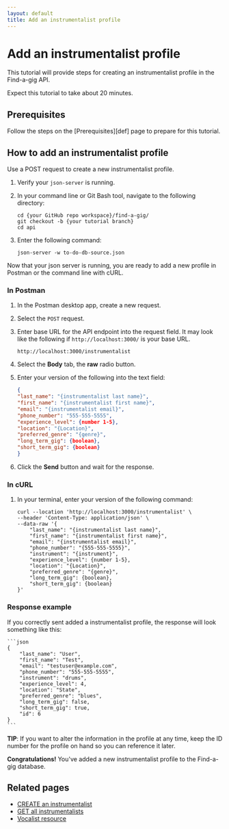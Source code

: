 ```yaml
---
layout: default
title: Add an instrumentalist profile
---
```

# Add an instrumentalist profile

This tutorial will provide steps for creating an instrumentalist profile in the Find-a-gig API.

Expect this tutorial to take about 20 minutes.

## Prerequisites

Follow the steps on the [Prerequisites][def] page to prepare for this tutorial.

## How to add an instrumentalist profile

Use a POST request to create a new instrumentalist profile.

1. Verify your `json-server` is running.
2. In your command line or Git Bash tool, navigate to the following directory:

    ```curl
    cd {your GitHub repo workspace}/find-a-gig/
    git checkout -b {your tutorial branch}
    cd api
    ```

3. Enter the following command:

    ```curl
    json-server -w to-do-db-source.json
    ```

Now that your json server is running, you are ready to add a new profile in Postman or the command line with cURL.

### In Postman

1. In the Postman desktop app, create a new request.
2. Select the `POST` request.
3. Enter base URL for the API endpoint into the request field. It may look like the following if `http://localhost:3000/` is your base URL.

    ```shell
    http://localhost:3000/instrumentalist
    ```

4. Select the **Body** tab, the **raw** radio button.
5. Enter your version of the following into the text field:

    ```json
    {
    "last_name": "{instrumentalist last name}",
    "first_name": "{instrumentalist first name}",
    "email": "{instrumentalist email}",
    "phone_number": "555-555-5555",
    "experience_level": {number 1-5},
    "location": "{Location}",
    "preferred_genre": "{genre}",
    "long_term_gig": {boolean},
    "short_term_gig": {boolean}
    }
    ```
6. Click the **Send** button and wait for the response.

### In cURL

1. In your terminal, enter your version of the following command:

    ```curl
    curl --location 'http://localhost:3000/instrumentalist' \
    --header 'Content-Type: application/json' \
    --data-raw '{
        "last_name": "{instrumentalist last name}",
        "first_name": "{instrumentalist first name}",
        "email": "{instrumentalist email}",
        "phone_number": "{555-555-5555}",
        "instrument": "{instrument}",
        "experience_level": {number 1-5},
        "location": "{Location}",
        "preferred_genre": "{genre}",
        "long_term_gig": {boolean},
        "short_term_gig": {boolean}
    }'
    ```

### Response example

If you correctly sent added a instrumentalist profile, the response will look something like this:

    ```json
    {
        "last_name": "User",
        "first_name": "Test",
        "email": "testuser@example.com",
        "phone_number": "555-555-5555",
        "instrument": "drums",
        "experience_level": 4,
        "location": "State",
        "preferred_genre": "blues",
        "long_term_gig": false,
        "short_term_gig": true,
        "id": 6
    }
    ```
    
**TIP**: If you want to alter the information in the profile at any time, keep the ID number for the profile on hand so you can reference it later.

**Congratulations!** You've added a new instrumentalist profile to the Find-a-gig database.

## Related pages

* [CREATE an instrumentalist](inst-create-inst.md)
* [GET all instrumentalists](inst-get-all-inst.md)
* [Vocalist resource](vocalists.md)

